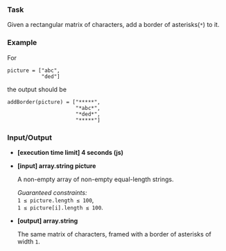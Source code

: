 ### Task

Given a rectangular matrix of characters, add a border of asterisks(`*`) to it.

### Example

For

```
picture = ["abc",
           "ded"]

```

the output should be

```
addBorder(picture) = ["*****",
                      "*abc*",
                      "*ded*",
                      "*****"]

```

### Input/Output

- **[execution time limit] 4 seconds (js)**
- **[input] array.string picture**

  A non-empty array of non-empty equal-length strings.

  _Guaranteed constraints:_  
  `1 ≤ picture.length ≤ 100`,  
  `1 ≤ picture[i].length ≤ 100`.

- **[output] array.string**

  The same matrix of characters, framed with a border of asterisks of width `1`.
